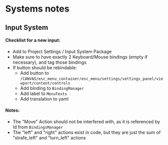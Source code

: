 # Systems notes

## Input System

#### Checklist for a new input:

- Add to Project Settings / Input System Package
- Make sure to have exactly 2 Keyboard/Mouse bindings (empty if necessary), and tag those bindings
- If button should be rebindable:
  - Add button to `/CANVAS/esc_menu_container/esc_menu/settings/settings_panel/viewport/content/controls`
  - Add binding to `BindingManager`
  - Add label to `MenuTexts`
  - Add translation to yaml

#### Notes:

- The "Move" Action should not be interfered with, as it is referenced by Id from `BindingsManager`
- The "left" and "right" actions exist in code, but they are just the sum of "strafe_left" and "turn_left" actions

